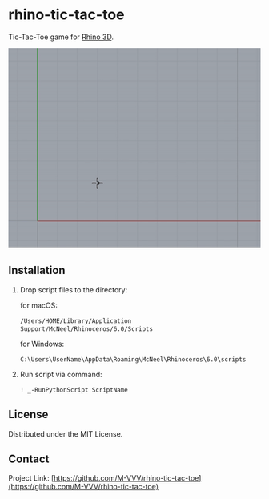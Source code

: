 # rhino-tic-tac-toe

Tic-Tac-Toe game for [Rhino 3D](https://www.rhino3d.com).

![rhino-tic-tac-toe.gif](rhino-tic-tac-toe.gif)

## Installation


1. Drop script files to the directory:

    for macOS:
    ```
    /Users/HOME/Library/Application Support/McNeel/Rhinoceros/6.0/Scripts
    ```
    for Windows:

    ```
    C:\Users\UserName\AppData\Roaming\McNeel\Rhinoceros\6.0\scripts
    ```

2. Run script via command:
    ```
    ! _-RunPythonScript ScriptName

    ```

## License

Distributed under the MIT License.

## Contact

Project Link: [https://github.com/M-VVV/rhino-tic-tac-toe](https://github.com/M-VVV/rhino-tic-tac-toe)
